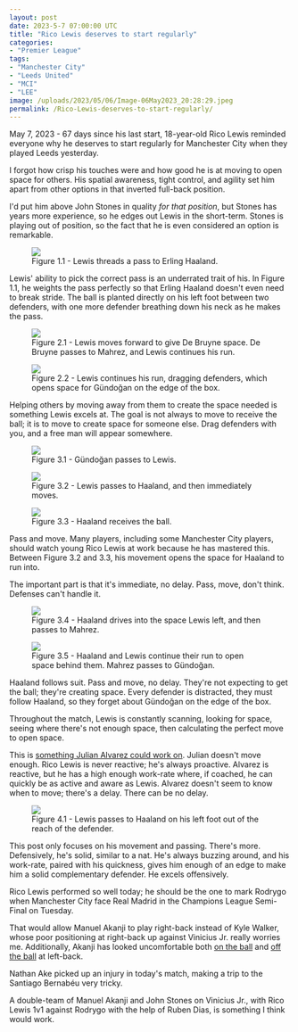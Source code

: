 ```yaml
---
layout: post
date: 2023-5-7 07:00:00 UTC
title: "Rico Lewis deserves to start regularly"
categories: 
- "Premier League"
tags: 
- "Manchester City"
- "Leeds United"
- "MCI"
- "LEE"
image: /uploads/2023/05/06/Image-06May2023_20:28:29.jpeg
permalink: /Rico-Lewis-deserves-to-start-regularly/
---
```


May 7, 2023 - 67 days since his last start, 18-year-old Rico Lewis reminded everyone why he deserves to start regularly for Manchester City when they played Leeds yesterday. 

I forgot how crisp his touches were and how good he is at moving to open space for others. His spatial awareness, tight control, and agility set him apart from other options in that inverted full-back position.

I'd put him above John Stones in quality *for that position*, but Stones has years more experience, so he edges out Lewis in the short-term. Stones is playing out of position, so the fact that he is even considered an option is remarkable.

<figure>
    <img src="https://tacticsjournal.com/uploads/2023/05/06/Image-06May2023_20:27:35.jpeg">
    <figcaption>Figure 1.1 - Lewis threads a pass to Erling Haaland.</figcaption>
</figure>

Lewis' ability to pick the correct pass is an underrated trait of his. In Figure 1.1, he weights the pass perfectly so that Erling Haaland doesn't even need to break stride. The ball is planted directly on his left foot between two defenders, with one more defender breathing down his neck as he makes the pass.

<figure>
    <img src="https://tacticsjournal.com/uploads/2023/05/06/Image-06May2023_20:28:09.jpeg">
    <figcaption>Figure 2.1 - Lewis moves forward to give De Bruyne space. De Bruyne passes to Mahrez, and Lewis continues his run.</figcaption>
</figure>

<figure>
    <img src="https://tacticsjournal.com/uploads/2023/05/06/Image-06May2023_20:28:29.jpeg">
    <figcaption>Figure 2.2 - Lewis continues his run, dragging defenders, which opens space for Gündoğan on the edge of the box.</figcaption>
</figure>

Helping others by moving away from them to create the space needed is something Lewis excels at. The goal is not always to move to receive the ball; it is to move to create space for someone else. Drag defenders with you, and a free man will appear somewhere.

<figure>
    <img src="https://tacticsjournal.com/uploads/2023/05/06/Image-06May2023_20:29:03.jpeg">
    <figcaption>Figure 3.1 - Gündoğan passes to Lewis.</figcaption>
</figure>

<figure>
    <img src="https://tacticsjournal.com/uploads/2023/05/06/Image-06May2023_20:29:30.jpeg">
    <figcaption>Figure 3.2 - Lewis passes to Haaland, and then immediately moves.</figcaption>
</figure>

<figure>
    <img src="https://tacticsjournal.com/uploads/2023/05/06/Image-06May2023_20:29:54.jpeg">
    <figcaption>Figure 3.3 - Haaland receives the ball.</figcaption>
</figure>

Pass and move. Many players, including some Manchester City players, should watch young Rico Lewis at work because he has mastered this. Between Figure 3.2 and 3.3, his movement opens the space for Haaland to run into.

The important part is that it's immediate, no delay. Pass, move, don't think. Defenses can't handle it.

<figure>
    <img src="https://tacticsjournal.com/uploads/2023/05/06/Image-06May2023_20:30:14.jpeg">
    <figcaption>Figure 3.4 - Haaland drives into the space Lewis left, and then passes to Mahrez.</figcaption>
</figure> 

<figure>
    <img src="https://tacticsjournal.com/uploads/2023/05/06/Image-06May2023_20:30:36.jpeg">
    <figcaption>Figure 3.5 - Haaland and Lewis continue their run to open space behind them. Mahrez passes to Gündoğan.</figcaption>
</figure> 

Haaland follows suit. Pass and move, no delay. They're not expecting to get the ball; they're creating space. Every defender is distracted, they must follow Haaland, so they forget about Gündoğan on the edge of the box.

Throughout the match, Lewis is constantly scanning, looking for space, seeing where there's not enough space, then calculating the perfect move to open space.

This is [something Julian Alvarez could work on](https://tacticsjournal.com/Manchester-City-needed-more-runners-against-West-Ham/). Julian doesn't move enough. Rico Lewis is never reactive; he's always proactive. Alvarez is reactive, but he has a high enough work-rate where, if coached, he can quickly be as active and aware as Lewis. Alvarez doesn't seem to know when to move; there's a delay. There can be no delay.

<figure>
    <img src="https://tacticsjournal.com/uploads/2023/05/06/D4D575DF-C0BA-4C67-A850-6BB0C2CB23C3.gif">
    <figcaption>Figure 4.1 - Lewis passes to Haaland on his left foot out of the reach of the defender.</figcaption>
</figure>

This post only focuses on his movement and passing. There's more. Defensively, he's solid, similar to a nat. He's always buzzing around, and his work-rate, paired with his quickness, gives him enough of an edge to make him a solid complementary defender. He excels offensively.

Rico Lewis performed so well today; he should be the one to mark Rodrygo when Manchester City face Real Madrid in the Champions League Semi-Final on Tuesday.

That would allow Manuel Akanji to play right-back instead of Kyle Walker, whose poor positioning at right-back up against Vinicius Jr. really worries me. Additionally, Akanji has looked uncomfortable both [on the ball](https://tacticsjournal.com/Manuel-Akanji-weak-foot-and-bad-angles-at-left-center-back-in-Manchester-City-3-2/) and [off the ball](https://tacticsjournal.com/Manuel-Akanji-weak-foot-and-bad-angles-at-left-center-back-in-Manchester-City-3-2/) at left-back.

Nathan Ake picked up an injury in today's match, making a trip to the Santiago Bernabéu very tricky. 

A double-team of Manuel Akanji and John Stones on Vinicius Jr., with Rico Lewis 1v1 against Rodrygo with the help of Ruben Dias, is something I think would work.
